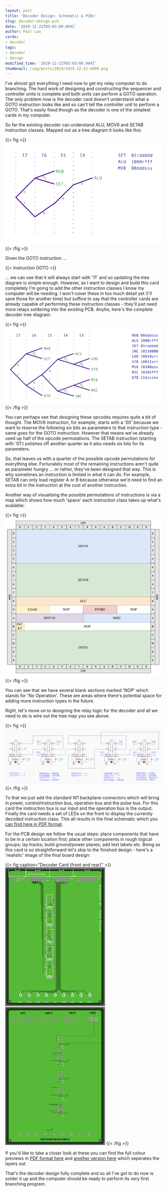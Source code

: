 ```yaml
---
layout: post
title: 'Decoder Design: Schematic & PCBs'
slug: decoder-design-pcb
date: '2019-12-22T03:03:00.004Z'
author: Paul Law
cards:
- decoder
tags:
- decoder
- design
modified_time: '2019-12-22T03:03:00.004Z'
thumbnail: /img/posts/2019/2019-12-22-4000.png
---
```


I've almost got everything I need now to get my relay computer to do branching. The hard work of designing and constructing
the sequencer and controller units is complete and both units can perform a GOTO operation. The only problem now is the
decoder card doesn't understand what a GOTO instruction looks like and so can't tell the controller unit to perform a GOTO.
That's easily fixed though as the decoder is one of the simplest cards in my computer.

So far the existing decoder can understand ALU, MOV8 and SETAB instruction classes. Mapped out as a tree diagram it looks like
this:

{{< fig >}}![Opcode binary tree for MOV-8, ALU and SETAB](/img/posts/2015/2015-01-04-0000.png){{< /fig >}}

Given the GOTO instruction ...

{{< instruction GOTO >}}

... we can see that it will always start with '11' and so updating the tree diagram is simple enough. However, as I want
to design and build this card completely I'm going to add the other instruction classes I know my computer will be needing. I
won't cover these in too much detail yet (I'll save those for another time) but suffice to say that the controller cards are
already capable of performing these instruction classes - they'll just need more relays soldering into the existing PCB.
Anyho, here's the complete decoder tree diagram:

{{< fig >}}![Opcode binary tree all instruction classes](/img/posts/2019/2019-12-22-0000.png){{< /fig >}}

You can perhaps see that designing these opcodes requires quite a bit of thought. The MOV8 instruction, for example, starts
with a '00' because we want to reserve the following six bits as parameters to that instruction type - same goes for the GOTO
instruction. However that means we've already used up half of the opcode permutations. The SETAB instruction (starting with
'01') polishes off another quarter as it also needs six bits for its parameters.

So, that leaves us with a quarter of the possible opcode permutations for everything else. Fortunately most of the remaining
instructions aren't quite as parameter hungry ... or rather, they've been designed that way. This is why sometimes an
instruction is limited in what it can do. For example, SETAB can only load register A or B because otherwise we'd need to find
an extra bit in the instruction at the cost of another instruction.

Another way of visualising the possible permutations of instructions is via a map which shows how much 'space' each
instruction class takes up what's available:

{{< fig >}}![Opcode class map](/img/posts/2019/2019-12-22-0001.png){{< /fig >}}

You can see that we have several blank sections marked 'NOP' which stands for 'No Operation'. These are areas where there's
potential space for adding more instruction types in the future.

Right, let's move on to designing the relay logic for the decoder and all we need to do is wire out the tree map you see
above:

{{< fig >}}![Decoder relay logic](/img/posts/2019/2019-12-22-0002.png){{< /fig >}}

To that we just add the standard W1 backplane connectors which will bring in power, control/instruction bus, operation bus and the pulse bus. For this card the instruction bus is our input and the operation bus is the output. Finally the card needs
a set of LEDs on the front to display the currently decoded instruction class. This all results in the final schematic
which you [can find here in PDF format](/pdf/decoder.pdf).

For the PCB design we follow the usual steps: place components that have to be in a certain location first; place other
components in rough logical groups; lay tracks; build ground/power planes; add text labels etc. Being as this card is so
straightforward let's skip to the finished design - here's a 'realistic' image of the final board design:

{{< fig caption="Decoder Card (front and rear)" >}}
![Upper Card (front)](/img/posts/2019/2019-12-22-0003.png)
![Upper Card (rear)](/img/posts/2019/2019-12-22-0004.png)
{{< /fig >}}

If you'd like to take a closer look at these you can find the full colour previews in
[PDF format here](/pdf/decoder-pcbp.pdf) and [another version here](/pdf/decoder-pcb.pdf)
which seperates the layers out.

That's the decoder design fully complete and so all I've got to do now is solder it up and the computer should be ready
to perform its very first branching program.
